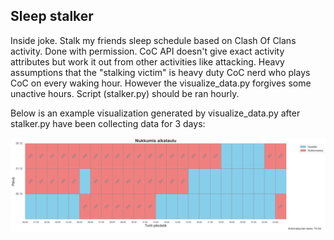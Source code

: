 ## Sleep stalker

Inside joke. Stalk my friends sleep schedule based on Clash Of Clans activity. Done with permission. CoC API doesn't give exact activity attributes but work it out from other activities like attacking. Heavy assumptions that the "stalking victim" is heavy duty CoC nerd who plays CoC on every waking hour. However the visualize_data.py forgives some unactive hours. Script (stalker.py) should be ran hourly.

Below is an example visualization generated by visualize_data.py after stalker.py have been collecting data for 3 days:

![Example Output](example_output.png)